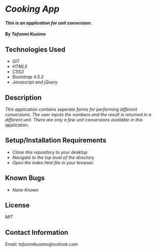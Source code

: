 # _Cooking App_

#### _This is an application for unit conversion._

#### By _Tofunmi Kusimo_

## Technologies Used

* _GIT_
* _HTML5_
* _CSS3_
* _Bootstrap 4.5.3_
* _Javascript and jQuery_

## Description

_This application contains seperate forms for performing different conversions. The user inputs the numbers and the result is returned in a different unit. There are only a few unit conversions available in this application._

## Setup/Installation Requirements

* _Clone this repository to your desktop_
* _Navigate to the top level of the directory_
* _Open the index.html file in your browser._

## Known Bugs

* _None Known_


## License

_MIT_

## Contact Information

_Email: tofunmikusimo@outlook.com_